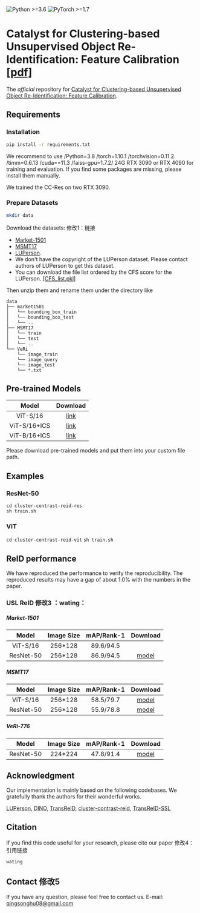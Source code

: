 ![Python >=3.6](https://img.shields.io/badge/Python->=3.6-yellow.svg)
![PyTorch >=1.7](https://img.shields.io/badge/PyTorch->=1.7-blue.svg)

# Catalyst for Clustering-based Unsupervised Object Re-Identification: Feature Calibration [[pdf]](wating)
The *official* repository for [Catalyst for Clustering-based Unsupervised Object Re-Identification: Feature Calibration](wating).

## Requirements

### Installation
```bash
pip install -r requirements.txt
```
We recommend to use /Python=3.8 /torch=1.10.1 /torchvision=0.11.2 /timm=0.6.13 /cuda==11.3 /faiss-gpu=1.7.2/ 24G RTX 3090 or RTX 4090 for training and evaluation. If you find some packages are missing, please install them manually. 

We trained the CC-Res on two RTX 3090.

### Prepare Datasets

```bash
mkdir data
```

Download the datasets: 修改1：链接
- [Market-1501](https://drive.google.com/file/d/0B8-rUzbwVRk0c054eEozWG9COHM/view)
- [MSMT17](https://arxiv.org/abs/1711.08565)
- [LUPerson](https://github.com/DengpanFu/LUPerson).  
- We don't have the copyright of the LUPerson dataset. Please contact authors of LUPerson to get this dataset.
- You can download the file list ordered by the CFS score for the LUPerson. [[CFS_list.pkl]](https://drive.google.com/file/d/1D6RaiOv3F2WSABYfQB1Aa88mwGoVNa3k/view?usp=sharing)

Then unzip them and rename them under the directory like

```
data
├── market1501
│   └── bounding_box_train
│   └── bounding_box_test
│   └── ..
├── MSMT17
│   └── train
│   └── test
│   └── ..
└── VeRi
    └── image_train
    └── image_query
    └── image_test
    └── *.txt
```

## Pre-trained Models 
| Model         | Download |
| :------:      | :------: |
| ViT-S/16      | [link](https://drive.google.com/file/d/1ODxA7mJv17UfzwfXtY9dTWNsYghoNWGB/view?usp=sharing) |
| ViT-S/16+ICS  | [link](https://drive.google.com/file/d/18FL9JaJNlo15-UksalcJRXX-0dgo4Mz4/view?usp=sharing) |
| ViT-B/16+ICS  | [link](https://drive.google.com/file/d/1ZFMCBZ-lNFMeBD5K8PtJYJfYEk5D9isd/view?usp=sharing) |

Please download pre-trained models and put them into your custom file path.

## Examples

### ResNet-50
`cd cluster-contrast-reid-res`  
`sh train.sh`


### ViT
`cd cluster-contrast-reid-vit`
`sh train.sh`


## ReID performance

We have reproduced the performance to verify the reproducibility. The reproduced results may have a gap of about 1.0% with the numbers in the paper.


### USL ReID  修改3 ：wating：
  
##### Market-1501
| Model         | Image Size| mAP/Rank-1 | Download |
| :------:      | :------: |:------: |:------: |
| ViT-S/16      | 256*128 |89.6/94.5 |  |[model](https://drive.google.com/| 
| ResNet-50      | 256*128 |86.9/94.5 |[model](https://drive.google.com/)| 


##### MSMT17
| Model         | Image Size| mAP/Rank-1 | Download |
| :------:      | :------: |:------: |:------: |
| ViT-S/16      | 256*128 |58.5/79.7 |[model](https://drive.google.com/)| 
| ResNet-50     | 256*128 |55.9/78.8 |[model](https://drive.google.com/)| 

##### VeRi-776
| Model         | Image Size| mAP/Rank-1 | Download |
| :------:      | :------: |:------: |:------: |
| ResNet-50     | 224*224 |47.8/91.4 |[model](https://drive.google.com/)| 



## Acknowledgment
Our implementation is mainly based on the following codebases. We gratefully thank the authors for their wonderful works.

[LUPerson](https://github.com/DengpanFu/LUPerson), [DINO](https://github.com/facebookresearch/dino), [TransReID](https://github.com/damo-cv/TransReID), [cluster-contrast-reid](https://github.com/alibaba/cluster-contrast-reid),
[TransReID-SSL](https://github.com/damo-cv/TransReID-SSL)

## Citation

If you find this code useful for your research, please cite our paper  修改4：引用链接

```
wating
```

## Contact  修改5

If you have any question, please feel free to contact us. E-mail: [qingsonghu08@gmail.com](mailto:qingsonghu08@gmail.com)
